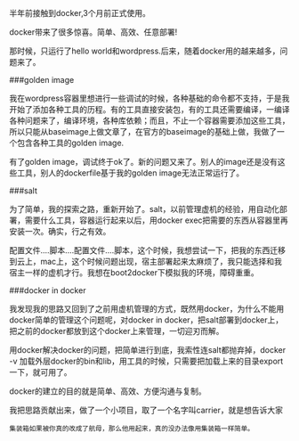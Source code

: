 
半年前接触到docker,3个月前正式使用。

docker带来了很多惊喜。简单、高效、任意部署!

那时候，只运行了hello world和wordpress.后来，随着docker用的越来越多，问题来了。

###golden image

我在wordpress容器里想进行一些调试的时候，各种基础的命令都不支持，于是我开始了添加各种工具的历程。有的工具直接安装包，有的工具还需要编译，一编译各种问题来了，编译环境，各种库依赖；而且，不止一个容器需要添加这些工具，所以只能从baseimage上做文章了，在官方的baseimage的基础上做，我做了一个包含各种工具的golden image.

有了golden image，调试终于ok了。新的问题又来了。别人的image还是没有这些工具，别人的dockerfile基于我的golden image无法正常运行了。

###salt

为了简单，我的探索之路，重新开始了。salt，以前管理虚机的经验，用自动化部署，需要什么工具，容器运行起来以后，用docker exec把需要的东西从容器里再安装一次。确实，行之有效。

配置文件....脚本....配置文件....脚本，这个时候，我想尝试一下，把我的东西迁移到云上，mac上，这个时候问题出现，宿主部署起来太麻烦了，我只能选择和我宿主一样的虚机才行。我想在boot2docker下模拟我的环境，障碍重重。

###docker in docker

我发现我的思路又回到了之前用虚机管理的方式，既然用docker，为什么不能用docker简单的管理这个问题呢，对docker in docker，把salt部署到docker上，把之前的docker都放到这个docker上来管理，一切迎刃而解。

用docker解决docker的问题，把简单进行到底，我索性连salt都抛弃掉，docker -v 加载外层docker的bin和lib，用工具的时候，只需要把加载上来的目录export一下，就可用了。

docker的建立的目的就是简单、高效、方便沟通与复制。

我把思路贡献出来，做了一个小项目，取了一个名字叫carrier，就是想告诉大家

	集装箱如果被你真的改成了航母，那么他用起来，真的没办法像用集装箱一样简单。
